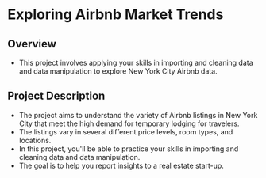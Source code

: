 # Exploring Airbnb Market Trends

## Overview

- This project involves applying your skills in importing and cleaning data and data manipulation to explore New York City Airbnb data.

## Project Description

- The project aims to understand the variety of Airbnb listings in New York City that meet the high demand for temporary lodging for travelers.
- The listings vary in several different price levels, room types, and locations.
- In this project, you'll be able to practice your skills in importing and cleaning data and data manipulation.
- The goal is to help you report insights to a real estate start-up.
